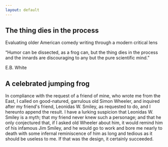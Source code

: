 ```yaml
---
layout: default
---
```


<section class="bg-primary-darker padding-y-4 text-white add-smoothing">
  <div class="grid-container padding-x-2 tablet:padding-x-4">
    <h1 class="font-heading-3xl margin-y-0 line-height-sans-1">The thing dies in the process</h1>
    <p class="font-heading-lg line-height-sans-3 margin-top-3 margin-bottom-0">Evaluating older American comedy writing through a modern critical lens</p>
  </div>
</section>
<section class="padding-2 bg-base-lighter">
  <p class="font-alt-md text-light margin-y-0">“Humor can be dissected, as a frog can, but the thing dies in the process and the innards are discouraging to any but the pure scientific mind.”</p>
  <p class="font-alt-3xs text-bold margin-top-1 margin-bottom-0">E.B. White</p>
</section>
<main class="padding-2 line-height-body-5">
  <h2 class="line-height-heading-2">A celebrated jumping frog</h2>
  <p>In compliance with the request of a friend of mine, who wrote me from the East, I called on good-natured, garrulous old Simon Wheeler, and inquired after my friend's friend, Leonidas W. Smiley, as requested to do, and I hereunto append the result. I have a lurking suspicion that Leonidas W. Smiley is a myth; that my friend never knew such a personage; and that he only conjectured that, if I asked old Wheeler about him, it would remind him of his infamous Jim Smiley, and he would go to work and bore me nearly to death with some infernal reminiscence of him as long and tedious as it should be useless to me. If that was the design, it certainly succeeded.</p>
</main>
